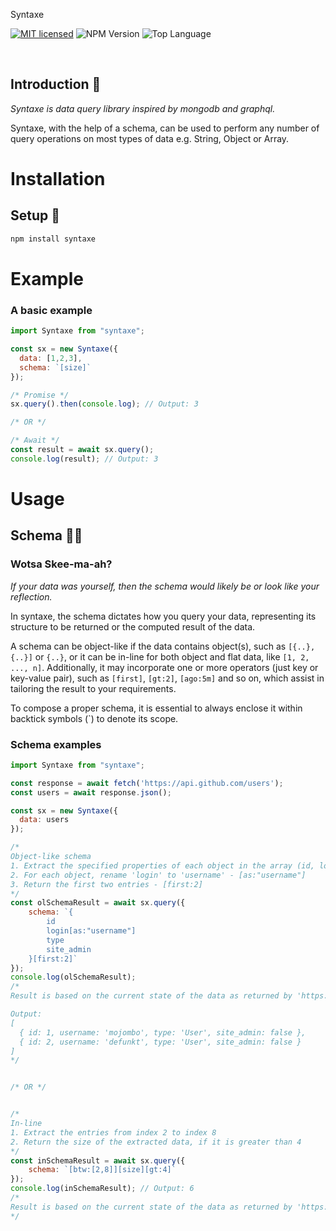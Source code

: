 Syntaxe

[![MIT licensed](https://img.shields.io/badge/license-MIT-0091F7)](./LICENSE)
![NPM Version](https://img.shields.io/badge/npm-v1.1.1-D50100)
![Top Language](https://img.shields.io/badge/javascript-100%25-F0DC4E)

<br/>

## Introduction 🧋

_Syntaxe is data query library inspired by mongodb and graphql._

Syntaxe, with the help of a schema, can be used to perform any number of query operations on most types of data e.g. String, Object or Array.

# Installation

## Setup 💾

```bash
npm install syntaxe
```

# Example

### A basic example

```js
import Syntaxe from "syntaxe";

const sx = new Syntaxe({
  data: [1,2,3],
  schema: `[size]`
});

/* Promise */
sx.query().then(console.log); // Output: 3

/* OR */

/* Await */
const result = await sx.query();
console.log(result); // Output: 3

```
# Usage

## Schema ✍🏽️

### Wotsa Skee-ma-ah?

_If your data was yourself, then the schema would likely be or look like your reflection._

In syntaxe, the schema dictates how you query your data, representing its structure to be returned or the computed result of the data.

A schema can be object-like if the data contains object(s), such as `[{..},{..}]` or `{..}`, or it can be in-line for both object and flat data, like `[1, 2, ..., n]`. Additionally, it may incorporate one or more operators (just key or key-value pair), such as `[first]`, `[gt:2]`, `[ago:5m]` and so on, which assist in tailoring the result to your requirements.

To compose a proper schema, it is essential to always enclose it within backtick symbols (`) to denote its scope.

### Schema examples

```js
import Syntaxe from "syntaxe";

const response = await fetch('https://api.github.com/users');
const users = await response.json();

const sx = new Syntaxe({
  data: users
});

/*
Object-like schema
1. Extract the specified properties of each object in the array (id, login, type and site_admin)
2. For each object, rename 'login' to 'username' - [as:"username"] 
3. Return the first two entries - [first:2] 
*/
const olSchemaResult = await sx.query({
    schema: `{
        id
        login[as:"username"]
        type
        site_admin
    }[first:2]`
});
console.log(olSchemaResult);
/*
Result is based on the current state of the data as returned by 'https://api.github.com/users'

Output:
[
  { id: 1, username: 'mojombo', type: 'User', site_admin: false },
  { id: 2, username: 'defunkt', type: 'User', site_admin: false }
]
*/


/* OR */


/*
In-line
1. Extract the entries from index 2 to index 8
2. Return the size of the extracted data, if it is greater than 4
*/
const inSchemaResult = await sx.query({
    schema: `[btw:[2,8]][size][gt:4]`
});
console.log(inSchemaResult); // Output: 6
/*
Result is based on the current state of the data as returned by 'https://api.github.com/users'
*/
```
